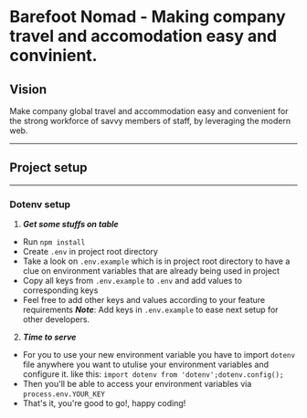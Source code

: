 Barefoot Nomad - Making company travel and accomodation easy and convinient.
=======

## Vision
Make company global travel and accommodation easy and convenient for the strong workforce of savvy members of staff, by leveraging the modern web.

---
## Project setup
---
### Dotenv setup
 1. ***Get some stuffs on table***
  * Run ``` npm install ```
  * Create ``` .env ``` in project root directory
  * Take a look on ``` .env.example ``` which is in project root directory to have a clue on environment variables that are already being used in project
  * Copy all keys from ``` .env.example ``` to ``` .env ``` and add values to corresponding keys
  * Feel free to add other keys and values according to your feature requirements
  ***Note***: Add keys in ``` .env.example ``` to ease next setup for other developers.

  2. ***Time to serve***
   * For you to use your new environment variable you have to import ``` dotenv ``` file anywhere you want to utulise your environment variables and configure it. like this: ``` import dotenv from 'dotenv';dotenv.config(); ```
   * Then you'll be able to access your environment variables via ``` process.env.YOUR_KEY ```
   * That's it, you're good to go!, happy coding!
  
